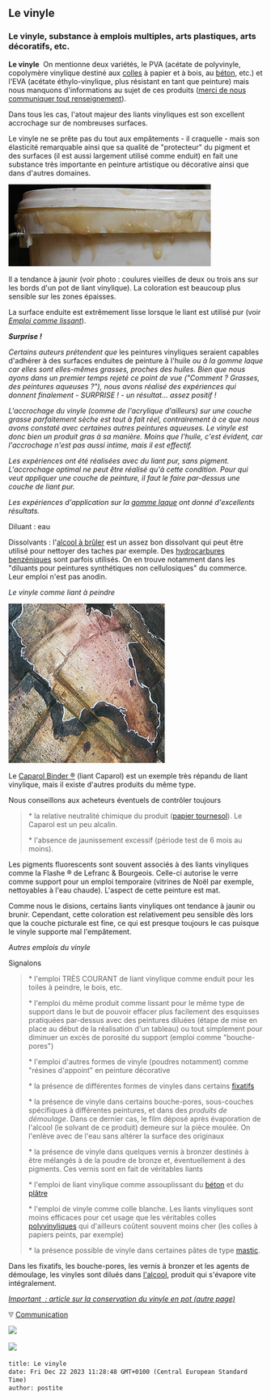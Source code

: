 ## Le vinyle
### Le vinyle, substance à emplois multiples, arts plastiques, arts décoratifs, etc.
 **Le vinyle**  On mentionne deux variétés, le PVA (acétate de polyvinyle, copolymère vinylique destiné aux [colles](moyendassemblage.html) à papier et à bois, au [béton](beton.html), etc.) et l'EVA (acétate éthylo-vinylique, plus résistant en tant que peinture) mais nous manquons d'informations au sujet de ces produits ([merci de nous communiquer tout renseignement](ecrire.html)). 

Dans tous les cas, l'atout majeur des liants vinyliques est son excellent accrochage sur de nombreuses surfaces.

Le vinyle ne se prête pas du tout aux empâtements - il craquelle - mais son élasticité remarquable ainsi que sa qualité de "protecteur" du pigment et des surfaces (il est aussi largement utilisé comme enduit) en fait une substance très importante en peinture artistique ou décorative ainsi que dans d'autres domaines.

![](images/vinylejauni.jpg)

Il a tendance à jaunir (voir photo : coulures vieilles de deux ou trois ans sur les bords d'un pot de liant vinylique). La coloration est beaucoup plus sensible sur les zones épaisses.

La surface enduite est extrêmement lisse lorsque le liant est utilisé pur (voir _[Emploi comme lissant](vinyle.html#emploicommelissant)_).

_**Surprise !**_

_Certains auteurs prétendent que_ les peintures vinyliques seraient capables d'adhérer à des surfaces enduites de peinture à l'huile _ou à la gomme laque car elles sont elles-mêmes grasses, proches des huiles. Bien que nous ayons dans un premier temps rejeté ce point de vue ("Comment ? Grasses, des peintures aqueuses ?"), nous avons réalisé des expériences qui donnent finalement - SURPRISE ! - un résultat... assez positif !_

_L'accrochage du vinyle (comme de l'acrylique d'ailleurs) sur une couche grasse parfaitement sèche est tout à fait réel, contrairement à ce que nous avons constaté avec certaines autres peintures aqueuses. Le vinyle est donc bien un produit gras à sa manière. Moins que l'huile, c'est évident, car l'accrochage n'est pas aussi intime, mais il est effectif._

_Les expériences ont été réalisées avec du liant pur, sans pigment. L'accrochage optimal ne peut être réalisé qu'à cette condition. Pour qui veut appliquer une couche de peinture, il faut le faire par-dessus une couche de liant pur._

_Les expériences d'application sur la [gomme laque](gommelaque.html) ont donné d'excellents résultats._

Diluant : eau

Dissolvants : l'[alcool à brûler](alcools.html#alcoolabruler) est un assez bon dissolvant qui peut être utilisé pour nettoyer des taches par exemple. Des [hydrocarbures benzéniques](benzene.html) sont parfois utilisés. On en trouve notamment dans les "diluants pour peintures synthétiques non cellulosiques" du commerce. Leur emploi n'est pas anodin.

_Le vinyle comme liant_ _à peindre_

![](images/tableaureliefcaparol2.jpg)

Le [Caparol Binder ®](caparol.html) (liant Caparol) est un exemple très répandu de liant vinylique, mais il existe d'autres produits du même type.

Nous conseillons aux acheteurs éventuels de contrôler toujours

> \* la relative neutralité chimique du produit ([papier tournesol](papiertournesol.html)). Le Caparol est un peu alcalin.
> 
> \* l'absence de jaunissement excessif (période test de 6 mois au moins).

Les pigments fluorescents sont souvent associés à des liants vinyliques comme la Flashe ® de Lefranc & Bourgeois. Celle-ci autorise le verre comme support pour un emploi temporaire (vitrines de Noël par exemple, nettoyables à l'eau chaude). L'aspect de cette peinture est mat.

Comme nous le disions, certains liants vinyliques ont tendance à jaunir ou brunir. Cependant, cette coloration est relativement peu sensible dès lors que la couche picturale est fine, ce qui est presque toujours le cas puisque le vinyle supporte mal l'empâtement.

_Autres emplois du vinyle_

Signalons 

> \* l'emploi TRÈS COURANT de liant vinylique comme enduit pour les toiles à peindre, le bois, etc.
> 
> \* l'emploi du même produit comme lissant pour le même type de support dans le but de pouvoir effacer plus facilement des esquisses pratiquées par-dessus avec des peintures diluées (étape de mise en place au début de la réalisation d'un tableau) ou tout simplement pour diminuer un excès de porosité du support (emploi comme "bouche-pores")
> 
> \* l'emploi d'autres formes de vinyle (poudres notamment) comme "résines d'appoint" en peinture décorative
> 
> \* la présence de différentes formes de vinyles dans certains [fixatifs](fixatifs.html)
> 
> \* la présence de vinyle dans certains bouche-pores, sous-couches spécifiques à différentes peintures, et dans des _produits de_ _démoulage_. Dans ce dernier cas, le film déposé après évaporation de l'alcool (le solvant de ce produit) demeure sur la pièce moulée. On l'enlève avec de l'eau sans altérer la surface des originaux
> 
> \* la présence de vinyle dans quelques vernis à bronzer destinés à être mélangés à de la poudre de bronze et, éventuellement à des pigments. Ces vernis sont en fait de véritables liants
> 
> \* l'emploi de liant vinylique comme assouplissant du [béton](beton.html) et du [plâtre](platresupport.html)
> 
> \* l'emploi de vinyle comme colle blanche. Les liants vinyliques sont moins efficaces pour cet usage que les véritables colles [polyvinyliques](polyvinyle.html) qui d'ailleurs coûtent souvent moins cher (les colles à papiers peints, par exemple)
> 
> \* la présence possible de vinyle dans certaines pâtes de type [mastic](mastic.html).

Dans les fixatifs, les bouche-pores, les vernis à bronzer et les agents de démoulage, les vinyles sont dilués dans [l'alcool](alcools.html), produit qui s'évapore vite intégralement.

[_Important  : article sur la conservation du vinyle en pot (autre page)_](caparol.html#unconseilvraimenttresutile)



![](images/flechebas.gif) [Communication](http://www.artrealite.com/annonceurs.htm) 

[![](https://cbonvin.fr/sites/regie.artrealite.com/visuels/campagne1.png)](index-2.html#20131014)

![](https://cbonvin.fr/sites/regie.artrealite.com/visuels/campagne2.png)
```
title: Le vinyle
date: Fri Dec 22 2023 11:28:48 GMT+0100 (Central European Standard Time)
author: postite
```
